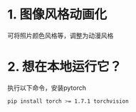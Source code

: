 # 1. 图像风格动画化

可将照片颜色风格等，调整为动漫风格

# 2. 想在本地运行它？

执行以下命令，安装pytorch



```bash
pip install torch >= 1.7.1 torchvision
```
